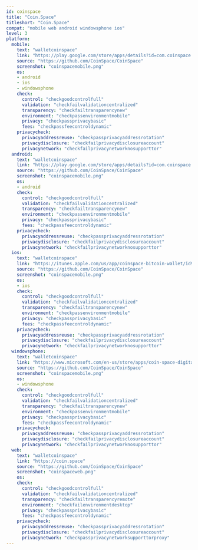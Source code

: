 ```yaml
---
id: coinspace
title: "Coin.Space"
titleshort: "Coin.Space"
compat: "mobile web android windowsphone ios"
level: 3
platform:
  mobile:
    text: "walletcoinspace"
    link: "https://play.google.com/store/apps/details?id=com.coinspace.app"
    source: "https://github.com/CoinSpace/CoinSpace"
    screenshot: "coinspacemobile.png"
    os:
    - android
    - ios
    - windowsphone
    check:
      control: "checkgoodcontrolfull"
      validation: "checkfailvalidationcentralized"
      transparency: "checkfailtransparencynew"
      environment: "checkpassenvironmentmobile"
      privacy: "checkpassprivacybasic"
      fees: "checkpassfeecontroldynamic"
    privacycheck:
      privacyaddressreuse: "checkpassprivacyaddressrotation"
      privacydisclosure: "checkfailprivacydisclosureaccount"
      privacynetwork: "checkfailprivacynetworknosupporttor"
  android:
    text: "walletcoinspace"
    link: "https://play.google.com/store/apps/details?id=com.coinspace.app"
    source: "https://github.com/CoinSpace/CoinSpace"
    screenshot: "coinspacemobile.png"
    os:
    - android
    check:
      control: "checkgoodcontrolfull"
      validation: "checkfailvalidationcentralized"
      transparency: "checkfailtransparencynew"
      environment: "checkpassenvironmentmobile"
      privacy: "checkpassprivacybasic"
      fees: "checkpassfeecontroldynamic"
    privacycheck:
      privacyaddressreuse: "checkpassprivacyaddressrotation"
      privacydisclosure: "checkfailprivacydisclosureaccount"
      privacynetwork: "checkfailprivacynetworknosupporttor"
  ios:
    text: "walletcoinspace"
    link: "https://itunes.apple.com/us/app/coinspace-bitcoin-wallet/id980719434?mt=8"
    source: "https://github.com/CoinSpace/CoinSpace"
    screenshot: "coinspacemobile.png"
    os:
    - ios
    check:
      control: "checkgoodcontrolfull"
      validation: "checkfailvalidationcentralized"
      transparency: "checkfailtransparencynew"
      environment: "checkpassenvironmentmobile"
      privacy: "checkpassprivacybasic"
      fees: "checkpassfeecontroldynamic"
    privacycheck:
      privacyaddressreuse: "checkpassprivacyaddressrotation"
      privacydisclosure: "checkfailprivacydisclosureaccount"
      privacynetwork: "checkfailprivacynetworknosupporttor"
  windowsphone:
    text: "walletcoinspace"
    link: "https://www.microsoft.com/en-us/store/apps/coin-space-digital-currency-wallet/9nblgggz58z9"
    source: "https://github.com/CoinSpace/CoinSpace"
    screenshot: "coinspacemobile.png"
    os:
    - windowsphone
    check:
      control: "checkgoodcontrolfull"
      validation: "checkfailvalidationcentralized"
      transparency: "checkfailtransparencynew"
      environment: "checkpassenvironmentmobile"
      privacy: "checkpassprivacybasic"
      fees: "checkpassfeecontroldynamic"
    privacycheck:
      privacyaddressreuse: "checkpassprivacyaddressrotation"
      privacydisclosure: "checkfailprivacydisclosureaccount"
      privacynetwork: "checkfailprivacynetworknosupporttor"
  web:
    text: "walletcoinspace"
    link: "https://coin.space"
    source: "https://github.com/CoinSpace/CoinSpace"
    screenshot: "coinspaceweb.png"
    os:
    check:
      control: "checkgoodcontrolfull"
      validation: "checkfailvalidationcentralized"
      transparency: "checkfailtransparencyremote"
      environment: "checkfailenvironmentdesktop"
      privacy: "checkpassprivacybasic"
      fees: "checkpassfeecontroldynamic"
    privacycheck:
      privacyaddressreuse: "checkpassprivacyaddressrotation"
      privacydisclosure: "checkfailprivacydisclosureaccount"
      privacynetwork: "checkpassprivacynetworksupporttorproxy"
---
```

